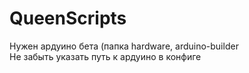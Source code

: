 # QueenScripts

Нужен ардуино бета (папка hardware, arduino-builder   
Не забыть указать путь к ардуино в конфиге
